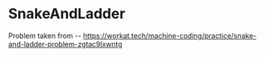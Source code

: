 # SnakeAndLadder
Problem taken from -- https://workat.tech/machine-coding/practice/snake-and-ladder-problem-zgtac9lxwntg

